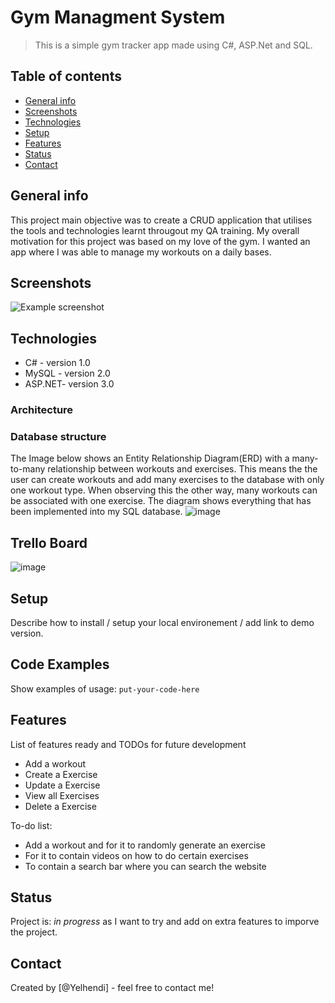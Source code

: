 # Gym Managment System 
> This is a simple gym tracker app made using C#, ASP.Net and SQL.

## Table of contents
* [General info](#general-info)
* [Screenshots](#screenshots)
* [Technologies](#technologies)
* [Setup](#setup)
* [Features](#features)
* [Status](#status)
* [Contact](#contact)

## General info
This project main objective was to create a CRUD application that utilises the tools and technologies learnt througout my QA training. My overall motivation for this project was based on my love of the gym. I wanted an app where I was able to manage my workouts on a daily bases.

## Screenshots
![Example screenshot](./img/screenshot.png)

## Technologies
* C# - version 1.0
* MySQL - version 2.0
* ASP.NET- version 3.0

### Architecture 
### Database structure
The Image below shows an Entity Relationship Diagram(ERD) with a many-to-many relationship between workouts and exercises. This means the the user can create workouts and add many exercises to the database with only one workout type. When observing this the other way, many workouts can be associated with one exercise. The diagram shows everything that has been implemented into my SQL database.
![image](https://user-images.githubusercontent.com/64641730/117540080-55752e00-b005-11eb-874c-15e2a7a227eb.png)

## Trello Board
![image](https://user-images.githubusercontent.com/64641730/117541103-3b8a1a00-b00a-11eb-9fe1-a3da7d3a9857.png)

## Setup
Describe how to install / setup your local environement / add link to demo version.

## Code Examples
Show examples of usage:
`put-your-code-here`

## Features
List of features ready and TODOs for future development
* Add a workout 
* Create a Exercise
* Update a Exercise 
* View all Exercises
* Delete a Exercise 

To-do list:
* Add a workout and for it to randomly generate an exercise 
* For it to contain videos on how to do certain exercises 
* To contain a search bar where you can search the website

## Status
Project is: _in progress_ as I want to try and add on extra features to imporve the project.


## Contact
Created by [@Yelhendi] - feel free to contact me!
